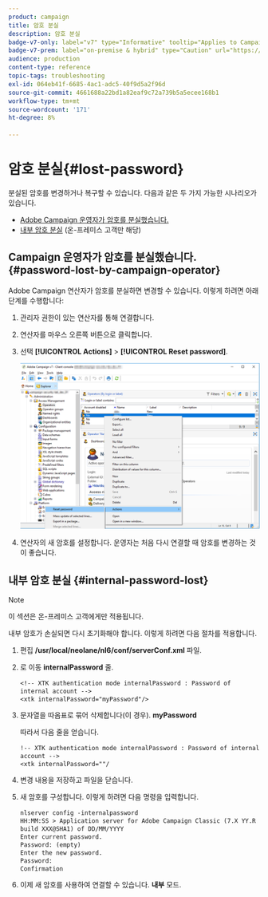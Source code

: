 ```yaml
---
product: campaign
title: 암호 분실
description: 암호 분실
badge-v7-only: label="v7" type="Informative" tooltip="Applies to Campaign Classic v7 only"
badge-v7-prem: label="on-premise & hybrid" type="Caution" url="https://experienceleague.adobe.com/docs/campaign-classic/using/installing-campaign-classic/architecture-and-hosting-models/hosting-models-lp/hosting-models.html" tooltip="Applies to on-premise and hybrid deployments only"
audience: production
content-type: reference
topic-tags: troubleshooting
exl-id: 064eb41f-6685-4ac1-adc5-40f9d5a2f96d
source-git-commit: 4661688a22bd1a82eaf9c72a739b5a5ecee168b1
workflow-type: tm+mt
source-wordcount: '171'
ht-degree: 8%

---
```


# 암호 분실{#lost-password}



분실된 암호를 변경하거나 복구할 수 있습니다.
다음과 같은 두 가지 가능한 시나리오가 있습니다.

* [Adobe Campaign 운영자가 암호를 분실했습니다.](#password-lost-by-campaign-operator)
* [내부 암호 분실](#internal-password-lost) (온-프레미스 고객만 해당)

## Campaign 운영자가 암호를 분실했습니다. {#password-lost-by-campaign-operator}

Adobe Campaign 연산자가 암호를 분실하면 변경할 수 있습니다.
이렇게 하려면 아래 단계를 수행합니다:

1. 관리자 권한이 있는 연산자를 통해 연결합니다.
1. 연산자를 마우스 오른쪽 버튼으로 클릭합니다.
1. 선택 **[!UICONTROL Actions]** > **[!UICONTROL Reset password]**.

   ![](assets/operator-passwd.png)

1. 연산자의 새 암호를 설정합니다. 운영자는 처음 다시 연결할 때 암호를 변경하는 것이 좋습니다.

## 내부 암호 분실 {#internal-password-lost}

>[!NOTE]
>
>이 섹션은 온-프레미스 고객에게만 적용됩니다.

내부 암호가 손실되면 다시 초기화해야 합니다.
이렇게 하려면 다음 절차를 적용합니다.

1. 편집 **/usr/local/neolane/nl6/conf/serverConf.xml** 파일.

1. 로 이동 **internalPassword** 줄.

   ```
   <!-- XTK authentication mode internalPassword : Password of internal account -->
   <xtk internalPassword="myPassword"/>
   ```

1. 문자열을 따옴표로 묶어 삭제합니다(이 경우). **myPassword**

   따라서 다음 줄을 얻습니다.

   ```
   !-- XTK authentication mode internalPassword : Password of internal account -->
   <xtk internalPassword=""/
   ```

1. 변경 내용을 저장하고 파일을 닫습니다.

1. 새 암호를 구성합니다. 이렇게 하려면 다음 명령을 입력합니다.

   ```
   nlserver config -internalpassword
   HH:MM:SS > Application server for Adobe Campaign Classic (7.X YY.R build XXX@SHA1) of DD/MM/YYYY
   Enter current password.
   Password: (empty)
   Enter the new password.
   Password: 
   Confirmation 
   ```

1. 이제 새 암호를 사용하여 연결할 수 있습니다. **내부** 모드.
